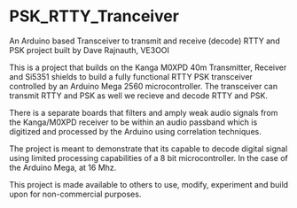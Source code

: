 # PSK_RTTY_Tranceiver
An Arduino based Transceiver to transmit and receive (decode) RTTY and PSK project built by Dave Rajnauth, VE3OOI

This is a project that builds on the Kanga M0XPD 40m Transmitter, Receiver and Si5351 shields to build a fully functional RTTY PSK transceiver controlled by an Arduino Mega 2560 microcontroller.  The transceiver can transmit RTTY and PSK as well we recieve and decode RTTY and PSK.

There is a separate boards that filters and amply weak audio signals from the Kanga/M0XPD receiver to be within an audio passband which is digitized and processed by the Arduino using correlation techniques.

The project is meant to demonstrate that its capable to decode digital signal using limited processing capabilities of a 8 bit microcontroller. In the case of the Arduino Mega, at 16 Mhz.

This project is made available to others to use, modify, experiment and build upon for non-commercial purposes.
